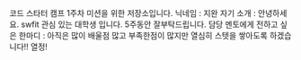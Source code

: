 코드 스타터 캠프 1주차 미션을 위한 저장소입니다.
닉네임 : 지완
자기 소개 : 안녕하세요. swfit 관심 있는 대학생 입니다. 5주동안 잘부탁드립니다. 
담당 멘토에게 전하고 싶은 한마디 : 아직은 많이 배울점 많고 부족한점이 많지만 열심히 스텟을 쌓아도록 하겠습니다!! 열정!

